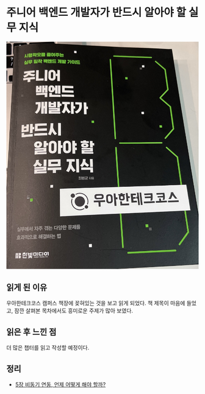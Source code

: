 # 주니어 백엔드 개발자가 반드시 알아야 할 실무 지식

![주니어 백엔드 개발자가 반드시 알아야 할 실무 지식](images/책_표지.jpeg)

## 읽게 된 이유

우아한테크코스 캠퍼스 책장에 꽂혀있는 것을 보고 읽게 되었다. 책 제목이 마음에 들었고, 잠깐 살펴본 목차에서도 흥미로운 주제가 많아 보였다.

## 읽은 후 느낀 점

더 많은 챕터를 읽고 작성할 예정이다.

## 정리

- [5장 비동기 연동, 언제 어떻게 해야 할까?](5장_비동기_연동_언제_어떻게_써야_할까.md)
